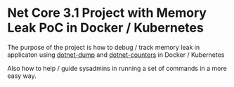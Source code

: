 # Net Core 3.1 Project with Memory Leak PoC in Docker / Kubernetes

The purpose of the project is how to debug / track memory leak in applicaton using [dotnet-dump](https://docs.microsoft.com/en-us/dotnet/core/diagnostics/dotnet-dump) and [dotnet-counters](https://docs.microsoft.com/en-us/dotnet/core/diagnostics/dotnet-counters) in Docker / Kubernetes

Also how to help / guide sysadmins in running a set of commands in a more easy way.


